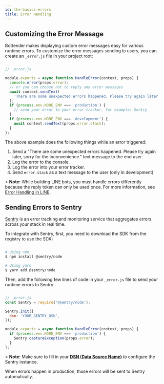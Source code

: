 ```yaml
---
id: the-basics-errors
title: Error Handling
---
```

## Customizing the Error Message

Bottender makes displaying custom error messages easy for various runtime errors. To customize the error messages sending to users, you can create an `_error.js` file in your project root:

```js

// _error.js

module.exports = async function HandleError(context, props) {
  console.error(props.error);
  // or you can choose not to reply any error messages
  await context.sendText(
    'There are some unexpected errors happened. Please try again later, sorry for the inconvenience.'
  );
  if (process.env.NODE_ENV === 'production') {
    // send your error to your error tracker, for example: Sentry
  }
  if (process.env.NODE_ENV === 'development') {
    await context.sendText(props.error.stack);
  }
};

```

The above example does the following things while an error triggered:

1.  Send a "There are some unexpected errors happened. Please try again later, sorry for the inconvenience." text message to the end user.
2.  Log the error to the console.
3.  Log the error into your error tracker.
4.  Send `error.stack` as a text message to the user (only in development)

&gt; **Note:** While building LINE bots, you must handle errors differently because the reply token can only be used once. For more information, see [Error Handling in LINE](channel-line-errors.md).

## Sending Errors to Sentry

[Sentry](https://sentry.io) is an error tracking and monitoring service that aggregates errors across your stack in real time.

To integrate with Sentry, first, you need to download the SDK from the registry to use the SDK:

```sh

# Using npm
$ npm install @sentry/node

# Using yarn
$ yarn add @sentry/node

```

Then, add the following few lines of code in your `_error.js` file to send your runtime errors to Sentry:

```js

// _error.js
const Sentry = require('@sentry/node');

Sentry.init({
  dsn: 'YOUR_SENTRY_DSN',
});

module.exports = async function HandleError(context, props) {
  if (process.env.NODE_ENV === 'production') {
    Sentry.captureException(props.error);
  }
};

```

&gt; **Note:** Make sure to fill in your **[DSN (Data Source Name)](https://docs.sentry.io/error-reporting/quickstart/?platform=node)** to configure the Sentry instance.

When errors happen in production, those errors will be sent to Sentry automatically.
